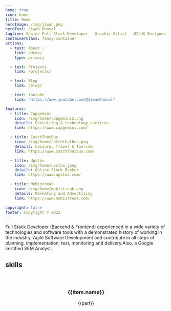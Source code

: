 ```yaml
---
home: true
icon: home
title: Home
heroImage: /img/jiwan.png
heroText: Jiwan Ghosal
tagline: Senior Full Stack Developer - Graphic Artist - UI/UX Designer
containerClass: fancy-container
actions:
  - text: About 💡
    link: /demo/
    type: primary

  - text: Projects
    link: /projects/

  - text: Blog
    link: /blog/

  - text: Youtube
    link: "https://www.youtube.com/@JiwanGhosal"

features:
  - title: Capgemini
    icon: /img/home/capgemini2.png
    details: Consulting & technology services
    link: https://www.capgemini.com/

  - title: CatchThatBus
    icon: /img/home/catchthatbus.png
    details: Leisure, Travel & Tourism
    link: https://www.catchthatbus.com/

  - title: Upstox
    icon: /img/home/upstox.jpeg
    details: Online Stock Broker
    link: https://www.upstox.com/

  - title: Mobistreak
    icon: /img/home/mobistreak.png
    details: Marketing and Advertising
    link: https://www.mobistreak.com/

copyright: false
footer: Copyright © 2022
---
```


Full Stack Developer (Backend & Frontend) experienced in a wide variety of technologies and software tools with a demonstrated history of working in the industry. Agile Software Development and contribute in all steps of planning, implementation, test, monitoring and delivery.Also, a Google certified SEM Analyst.

## skills

<div class="container">
  <div class="column" v-for= "(item, index) in skils">
      <h3><i class=""></i> {{item.name}}</h3>
      <div class="col-sm-4" v-for= "(part, i) in item.value">
        <span class="badge badge-info teal">{{part}}</span>
      </div>
  </div>
</div>

<script>
  export default {
    data: () => ({
        skils: [
          {
            name: "Front end",
            value: ["VueJS", "Vuepress", "Storybook", "Lit", "Storybook", "HTML5","CSS3","JavaScript(ES6)", "NuxtJS","ReactJS","AngularJS", "UI/UX Design","Web Design","Web Application","Web view","Service Worker","Webpack", "Rollup"]
          },
          {
            name: " Back end",
            value: ["NodeJS","HapiJS","LoopbackJS","ExpressJS","MYSQL","MSSQL","PLSQL","MongoDB","DynamoDB"],
          },
          {
            name: "DevOps",
            value: ["Git","CICD","Ansible", "Azure", "YAML", "Docker","Kibana", "Azure Gateway", "Azure Blob" ,"S3","ECS","EC2","Cognito","Lambda","API Gateway","Cloud Watch","VPC","SQS","SNS"],
          },
          {
            name: "Testing",
            value: ["Jest","Testcafe","Lighthouse","Playwright"],
          },
          {
            name: "Graphics",
            value: ["Coral Draw", "Adobe Photoshop"],
          },
          {
            name: "Video Editing",
            value: ["Davinci Resolve", "Adobe Premier pro"],
          },
          {
            name: "Marketing",
            value: ["SEO", "Google Adwords"],
          }
        ]
    })
  }
</script>

<style>
.container {
    display: grid;
    grid-template-columns: repeat(auto-fit, minmax(200px, 1fr));
    grid-gap: 20px;
    width: 60%;
    margin: 20px auto;
}
.column {
    padding: 20px;
    text-align: center;
}
</style>
